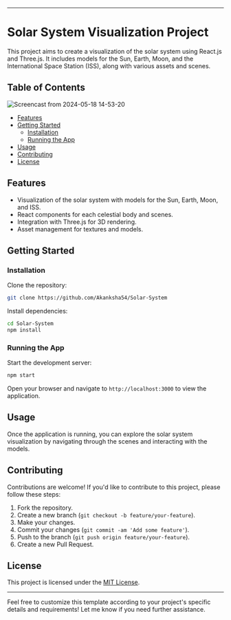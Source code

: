 
---

# Solar System Visualization Project

This project aims to create a visualization of the solar system using React.js and Three.js. It includes models for the Sun, Earth, Moon, and the International Space Station (ISS), along with various assets and scenes.


## Table of Contents
![Screencast from 2024-05-18 14-53-20](https://github.com/Akanksha54/Solar-System/assets/122151315/36c8f10c-7a04-484b-9fee-f3b5827fc773)

- [Features](#features)
- [Getting Started](#getting-started)
  - [Installation](#installation)
  - [Running the App](#running-the-app)
- [Usage](#usage)
- [Contributing](#contributing)
- [License](#license)



## Features

- Visualization of the solar system with models for the Sun, Earth, Moon, and ISS.
- React components for each celestial body and scenes.
- Integration with Three.js for 3D rendering.
- Asset management for textures and models.

## Getting Started

### Installation

Clone the repository:

```bash
git clone https://github.com/Akanksha54/Solar-System
```

Install dependencies:

```bash
cd Solar-System
npm install
```

### Running the App

Start the development server:

```bash
npm start
```

Open your browser and navigate to `http://localhost:3000` to view the application.

## Usage

Once the application is running, you can explore the solar system visualization by navigating through the scenes and interacting with the models.

## Contributing

Contributions are welcome! If you'd like to contribute to this project, please follow these steps:

1. Fork the repository.
2. Create a new branch (`git checkout -b feature/your-feature`).
3. Make your changes.
4. Commit your changes (`git commit -am 'Add some feature'`).
5. Push to the branch (`git push origin feature/your-feature`).
6. Create a new Pull Request.

## License

This project is licensed under the [MIT License](LICENSE).

---

Feel free to customize this template according to your project's specific details and requirements! Let me know if you need further assistance.
